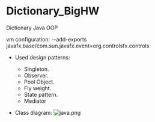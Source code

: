 # Dictionary_BigHW
Dictionary Java OOP

vm configuration: --add-exports javafx.base/com.sun.javafx.event=org.controlsfx.controls

- Used design patterns:
  + Singleton.
  + Observer.
  + Pool Object.
  + Fly weight.
  + State pattern.
  + Mediator
    
- Class diagram:
![java.png](..%2F..%2Fjava.png)